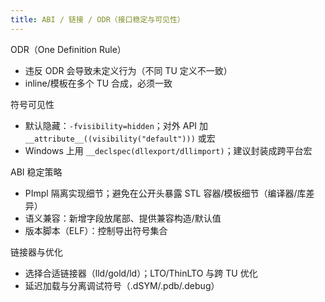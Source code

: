 ```yaml
---
title: ABI / 链接 / ODR（接口稳定与可见性）
---
```


ODR（One Definition Rule）
- 违反 ODR 会导致未定义行为（不同 TU 定义不一致）
- inline/模板在多个 TU 合成，必须一致

符号可见性
- 默认隐藏：`-fvisibility=hidden`；对外 API 加 `__attribute__((visibility("default")))` 或宏
- Windows 上用 `__declspec(dllexport/dllimport)`；建议封装成跨平台宏

ABI 稳定策略
- PImpl 隔离实现细节；避免在公开头暴露 STL 容器/模板细节（编译器/库差异）
- 语义兼容：新增字段放尾部、提供兼容构造/默认值
- 版本脚本（ELF）：控制导出符号集合

链接器与优化
- 选择合适链接器（lld/gold/ld）；LTO/ThinLTO 与跨 TU 优化
- 延迟加载与分离调试符号（.dSYM/.pdb/.debug）
